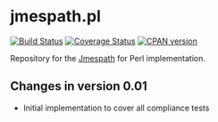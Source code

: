 jmespath.pl
============
[![Build Status](https://travis-ci.org/rpcme/jmespath.pl.svg?branch=master)](https://travis-ci.org/rpcme/jmespath.pl)
[![Coverage Status](https://coveralls.io/repos/rpcme/jmespath.pl/badge.svg)](https://coveralls.io/r/rpcme/jmespath.pl)
[![CPAN version](https://badge.fury.io/pl/Jmespath.svg)](http://badge.fury.io/pl/Jmespath)

Repository for the [Jmespath](http://jmespath.org) for Perl implementation.

Changes in version 0.01
-------------------------
- Initial implementation to cover all compliance tests
